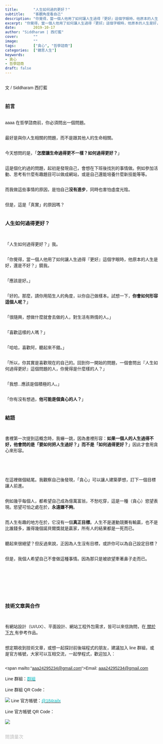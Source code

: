 ```yaml
---
title:       "人生如何過的更好？"
subtitle:    "客觀角度看自己"
description: "你覺得，當一個人他用了如何讓人生過得『更好』這個字眼時，他原本的人生是好，還是不好？"
excerpt: "你覺得，當一個人他用了如何讓人生過得『更好』這個字眼時，他原本的人生是好，還是不好？"
date:        2019-10-17
author: "Siddharam | 西打藍"
cover:       ""
image:       ""
tags:        ["貪心", "哲學諮商"]
categories:  ["鏡思人生"]
keywords:
- 貪心
- 哲學諮商
draft: false
---
```


<article style="font-family: 'Noto Sans TC', '微軟正黑體', sans-serif; font-weight: 300;">

<br>文 / Siddharam 西打藍<br><br>

<h3 class="article-h1-color">前言</h3><br>
aaaa
在哲學諮商前，你必須問出一個問題。<br><br>

最好是與你人生相關的問題，而不是跟其他人的生命相關。<br><br>

今天想問的是，「<b>怎麼讓生命過得更不一樣？如何過得更好？</b>」<br><br>

這是個化約過的問題，起初是發現自己，會想在下班後找別的事情做。例如參加活動、思考有什麼有趣題目可以做成網站，或是自己還能培養什麼新技能等等。<br><br>

而我做這些事情的原因，是怕自己<b>沒有進步</b>，同時也害怕虛度光陰。<br><br>

但是，這是「真實」的原因嗎？<br><br>

<h3 class="article-h1-color">人生如何過得更好？</h3><br>

「人生如何過得更好？」我。<br><br>

「你覺得，當一個人他用了如何讓人生過得『更好』這個字眼時，他原本的人生是好，還是不好？」鏡我。<br><br>

「應該是好。」<br><br>

「好的。那麼，請你用陌生人的角度，以你自己做樣本。試想一下，<b>你會如何形容這個人呢？</b>」<br><br>

「很隨興，想做什麼就會去做的人，對生活有熱情的人。」<br><br>

「喜歡這樣的人嗎？」<br><br>

「哈哈，喜歡阿，聽起來不錯。」<br><br>

「所以，你其實是喜歡現在的自己的。回到你一開始的問題，一個會問出『人生如何過得更好』這個問題的人，你覺得是什麼樣的人？」<br><br>

「我想...應該是個積極的人。」<br><br>

「你有沒有想過，<b>他可能是個貪心的人？</b>」<br><br>



<h3 class="article-h1-color">結語</h3><br>

書裡第一次提到這概念時，我嚇一跳，因為書裡形容：<b>如果一個人的人生過得不好，他會問的是「要如何把人生過好？」而不是「如何過得更好？</b>」因此才會用貪心來形容。<br><br>

<br><br>

在這裡做個結尾。我觀察自己後發現，「貪心」可以讓人建築夢想，訂下一個目標讓人前進。<br><br>

例如幾乎每個人，都希望自己成為億萬富翁，不愁吃穿，這是一種（貪心）慾望表現。慾望可怕之處在於，<b>永遠嫌不夠</b>。<br><br>

而人生有趣的地方在於，它沒有一個<b>真正目標</b>。人生不是運動競賽有輸贏，也不是比誰錢多，誰得幾個諾貝爾獎就是贏家，所有人的結果都是一死而已。<br><br>

聽起來很絕望？但反過來說，正因為人生沒有目標，或許你可以為自己設定目標？<br><br>

但是，我個人希望自己不會做這種事情。因為那只是被欲望牽著鼻子走而已。




<br><br><br><br><br><br>


<h3 class="article-h1-color">技術文章與合作</h3><br>

有網站設計（UI/UX）、平面設計、網站工程外包需求，皆可以來信詢問，在<a href="https://siddharam.com.tw/top/about/"> 關於下方 </a>有參考作品。<br><br>

想定期收到技術文章，或想一起探討前後端程式的朋友，建議加入 line 群組，或是官方帳號，大家可以互相交流，一起學程式，歡迎加入：<br><br>

<span mailto:"aaa24295234@gmail.com">Email: aaa24295234@gmail.com</span><br><br>
Line 群組：<a href="https://line.me/R/ti/g/i80ChvQ3dt"><span id="lineId" style="color:rgb(2, 186, 192); cursor:pointer">群組</span></a><br><br>
Line 群組 QR Code：<br><br>
<img src="https://frontenter.files.wordpress.com/2019/05/line-chat-room.jpg">
Line 官方帳號：<a href="http://nav.cx/dkV3Bm2"><span id="lineId" style="color:rgb(2, 186, 192); cursor:pointer">@184railx</span></a><br><br>
Line 官方帳號 QR Code：<br><br>
<img src="https://qr-official.line.me/sid/M/184railx.png">
<br><br>






</article>

<div style="color: #bfbfbf; font-size: 15px;" id="busuanzi_container_page_pv">
  閱讀量<span id="busuanzi_value_page_pv"></span>次
</div>

<script src="../../js/post.js"></script>
